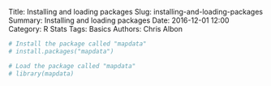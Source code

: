 Title: Installing and loading packages
Slug: installing-and-loading-packages
Summary: Installing and loading packages
Date: 2016-12-01 12:00
Category: R Stats
Tags: Basics
Authors: Chris Albon




```R
# Install the package called "mapdata"
# install.packages("mapdata")
```


```R
# Load the package called "mapdata"
# library(mapdata)
```
